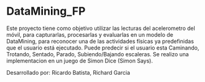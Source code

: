 DataMining_FP
=============
Este proyecto tiene como objetivo utilizar las lecturas del acelerometro del móvil, para capturarlas, procesarlas y evaluarlas en un modelo de DataMining, para reconocer una de las actividades físicas ya predefinidas que el usuario está ejecutado. Puede predecir si el usuario esta Caminando, Trotando, Sentado, Parado, Subiendo/Bajando escaleras. Se realizo una implementacion en un juego de Simon Dice (Simon Says).

Desarrollado por: Ricardo Batista, Richard Garcia
